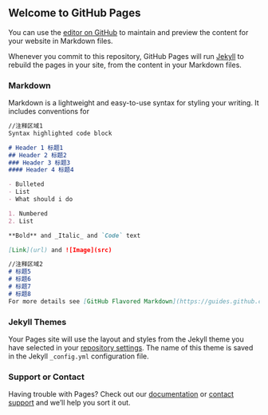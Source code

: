 ## Welcome to GitHub Pages

You can use the [editor on GitHub](https://github.com/Elvira93/ELVIRA1019/edit/master/README.md) to maintain and preview the content for your website in Markdown files.

Whenever you commit to this repository, GitHub Pages will run [Jekyll](https://jekyllrb.com/) to rebuild the pages in your site, from the content in your Markdown files.

### Markdown

Markdown is a lightweight and easy-to-use syntax for styling your writing. It includes conventions for

```markdown
//注释区域1
Syntax highlighted code block

# Header 1 标题1
## Header 2 标题2
### Header 3 标题3
#### Header 4 标题4

- Bulleted
- List
- What should i do

1. Numbered
2. List

**Bold** and _Italic_ and `Code` text

[Link](url) and ![Image](src)
```
```markdown
//注释区域2
# 标题5
# 标题6
# 标题7
# 标题8
For more details see [GitHub Flavored Markdown](https://guides.github.com/features/mastering-markdown/).
```

### Jekyll Themes

Your Pages site will use the layout and styles from the Jekyll theme you have selected in your [repository settings](https://github.com/Elvira93/ELVIRA1019/settings). The name of this theme is saved in the Jekyll `_config.yml` configuration file.

### Support or Contact

Having trouble with Pages? Check out our [documentation](https://help.github.com/categories/github-pages-basics/) or [contact support](https://github.com/contact) and we’ll help you sort it out.
